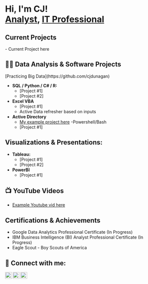 <h1>Hi, I'm CJ! <br/><a href="https://github.com/cjdunagan"> Analyst</a>, <a href="https://github.com/cjdunagan"> IT Professional</a>

<h2>Current Projects </h2>
  - Current Project here

<h2> 👨‍💻 Data Analysis & Software Projects </h2>
[Practicing Big Data](https://github.com/cjdunagan)

- <b>SQL / Python / C# / R: </b>
  - [Project #1]
  - [Project #2]
- <b>Excel VBA</b>
  - [Project #1]
  - Active Data refresher based on inputs
 - <b>Active Directory </b>
   - [My example project here](https://github.com/cjdunagan/Active-Directory-Lab)
-Powershell/Bash
   - [Project #1]

<h2> Visualizations & Presentations:</h2>

- <b>Tableau: </b>
  - [Project #1]
  - [Project #2]
- <b>PowerBI</b>
  - [Project #1]

<h2>📺 YouTube Videos</h2>

- [Example Youtube vid here](https://www.youtube.com)

<h2> Certifications & Achievements </h2>

  - Google Data Analytics Professional Certificate (In Progress) 
  - IBM Business Intelligence (BI) Analyst Professional Certificate (In Progress)
  - Eagle Scout - Boy Scouts of America 

<h2> 🤳 Connect with me:</h2>

[<img align="left" alt="CJDunagan | YouTube" width="22px" src="https://cdn.jsdelivr.net/npm/simple-icons@v3/icons/youtube.svg" />][youtube]
[<img align="left" alt="CJDunagan | Twitter" width="22px" src="https://cdn.jsdelivr.net/npm/simple-icons@v3/icons/twitter.svg" />][twitter]
[<img align="left" alt="CJDunagan | LinkedIn" width="22px" src="https://cdn.jsdelivr.net/npm/simple-icons@v3/icons/linkedin.svg" />][linkedin]

[twitter]: https://twitter.com/CJDunagan
[youtube]: https://www.youtube.com/c/CJDunagan
[linkedin]: https://linkedin.com/in/CJDunagan

<!--
**joshmadakor1/joshmadakor1** is a ✨ _special_ ✨ repository because its `README.md` (this file) appears on your GitHub profile.

Here are some ideas to get you started:

- 🔭 I’m currently working on ...
- 🌱 I’m currently learning ...
- 👯 I’m looking to collaborate on ...
- 🤔 I’m looking for help with ...
- 💬 Ask me about ...
- 📫 How to reach me: ...
- 😄 Pronouns: ...
- ⚡ Fun fact: ...
-->
